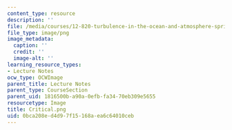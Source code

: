 ```yaml
---
content_type: resource
description: ''
file: /media/courses/12-820-turbulence-in-the-ocean-and-atmosphere-spring-2007/0bca208ed4d97f15168aea6c64010ceb_Critical.png
file_type: image/png
image_metadata:
  caption: ''
  credit: ''
  image-alt: ''
learning_resource_types:
- Lecture Notes
ocw_type: OCWImage
parent_title: Lecture Notes
parent_type: CourseSection
parent_uid: 1816500b-a90a-0efb-fa34-70eb309e5655
resourcetype: Image
title: Critical.png
uid: 0bca208e-d4d9-7f15-168a-ea6c64010ceb
---
```

